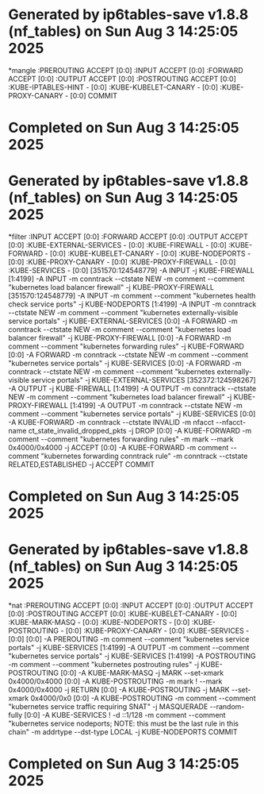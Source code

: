 # Generated by ip6tables-save v1.8.8 (nf_tables) on Sun Aug  3 14:25:05 2025
*mangle
:PREROUTING ACCEPT [0:0]
:INPUT ACCEPT [0:0]
:FORWARD ACCEPT [0:0]
:OUTPUT ACCEPT [0:0]
:POSTROUTING ACCEPT [0:0]
:KUBE-IPTABLES-HINT - [0:0]
:KUBE-KUBELET-CANARY - [0:0]
:KUBE-PROXY-CANARY - [0:0]
COMMIT
# Completed on Sun Aug  3 14:25:05 2025
# Generated by ip6tables-save v1.8.8 (nf_tables) on Sun Aug  3 14:25:05 2025
*filter
:INPUT ACCEPT [0:0]
:FORWARD ACCEPT [0:0]
:OUTPUT ACCEPT [0:0]
:KUBE-EXTERNAL-SERVICES - [0:0]
:KUBE-FIREWALL - [0:0]
:KUBE-FORWARD - [0:0]
:KUBE-KUBELET-CANARY - [0:0]
:KUBE-NODEPORTS - [0:0]
:KUBE-PROXY-CANARY - [0:0]
:KUBE-PROXY-FIREWALL - [0:0]
:KUBE-SERVICES - [0:0]
[351570:124548779] -A INPUT -j KUBE-FIREWALL
[1:4199] -A INPUT -m conntrack --ctstate NEW -m comment --comment "kubernetes load balancer firewall" -j KUBE-PROXY-FIREWALL
[351570:124548779] -A INPUT -m comment --comment "kubernetes health check service ports" -j KUBE-NODEPORTS
[1:4199] -A INPUT -m conntrack --ctstate NEW -m comment --comment "kubernetes externally-visible service portals" -j KUBE-EXTERNAL-SERVICES
[0:0] -A FORWARD -m conntrack --ctstate NEW -m comment --comment "kubernetes load balancer firewall" -j KUBE-PROXY-FIREWALL
[0:0] -A FORWARD -m comment --comment "kubernetes forwarding rules" -j KUBE-FORWARD
[0:0] -A FORWARD -m conntrack --ctstate NEW -m comment --comment "kubernetes service portals" -j KUBE-SERVICES
[0:0] -A FORWARD -m conntrack --ctstate NEW -m comment --comment "kubernetes externally-visible service portals" -j KUBE-EXTERNAL-SERVICES
[352372:124598267] -A OUTPUT -j KUBE-FIREWALL
[1:4199] -A OUTPUT -m conntrack --ctstate NEW -m comment --comment "kubernetes load balancer firewall" -j KUBE-PROXY-FIREWALL
[1:4199] -A OUTPUT -m conntrack --ctstate NEW -m comment --comment "kubernetes service portals" -j KUBE-SERVICES
[0:0] -A KUBE-FORWARD -m conntrack --ctstate INVALID -m nfacct --nfacct-name  ct_state_invalid_dropped_pkts -j DROP
[0:0] -A KUBE-FORWARD -m comment --comment "kubernetes forwarding rules" -m mark --mark 0x4000/0x4000 -j ACCEPT
[0:0] -A KUBE-FORWARD -m comment --comment "kubernetes forwarding conntrack rule" -m conntrack --ctstate RELATED,ESTABLISHED -j ACCEPT
COMMIT
# Completed on Sun Aug  3 14:25:05 2025
# Generated by ip6tables-save v1.8.8 (nf_tables) on Sun Aug  3 14:25:05 2025
*nat
:PREROUTING ACCEPT [0:0]
:INPUT ACCEPT [0:0]
:OUTPUT ACCEPT [0:0]
:POSTROUTING ACCEPT [0:0]
:KUBE-KUBELET-CANARY - [0:0]
:KUBE-MARK-MASQ - [0:0]
:KUBE-NODEPORTS - [0:0]
:KUBE-POSTROUTING - [0:0]
:KUBE-PROXY-CANARY - [0:0]
:KUBE-SERVICES - [0:0]
[0:0] -A PREROUTING -m comment --comment "kubernetes service portals" -j KUBE-SERVICES
[1:4199] -A OUTPUT -m comment --comment "kubernetes service portals" -j KUBE-SERVICES
[1:4199] -A POSTROUTING -m comment --comment "kubernetes postrouting rules" -j KUBE-POSTROUTING
[0:0] -A KUBE-MARK-MASQ -j MARK --set-xmark 0x4000/0x4000
[0:0] -A KUBE-POSTROUTING -m mark ! --mark 0x4000/0x4000 -j RETURN
[0:0] -A KUBE-POSTROUTING -j MARK --set-xmark 0x4000/0x0
[0:0] -A KUBE-POSTROUTING -m comment --comment "kubernetes service traffic requiring SNAT" -j MASQUERADE --random-fully
[0:0] -A KUBE-SERVICES ! -d ::1/128 -m comment --comment "kubernetes service nodeports; NOTE: this must be the last rule in this chain" -m addrtype --dst-type LOCAL -j KUBE-NODEPORTS
COMMIT
# Completed on Sun Aug  3 14:25:05 2025
